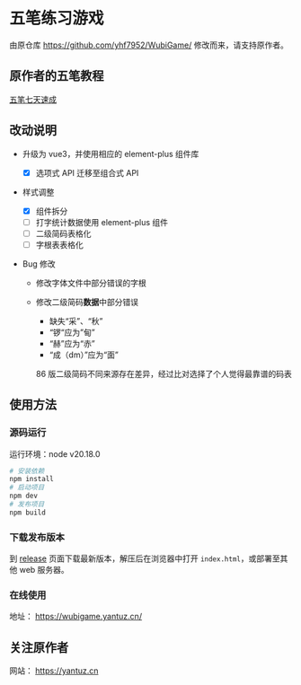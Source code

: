 # 五笔练习游戏

由原仓库 https://github.com/yhf7952/WubiGame/ 修改而来，请支持原作者。

## 原作者的五笔教程

[五笔七天速成](https://wubi.yantuz.cn/)

## 改动说明

- 升级为 vue3，并使用相应的 element-plus 组件库

  - [x] 选项式 API 迁移至组合式 API

- 样式调整

  - [x] 组件拆分
  - [ ] 打字统计数据使用 element-plus 组件
  - [ ] 二级简码表格化
  - [ ] 字根表表格化

- Bug 修改

  - 修改字体文件中部分错误的字根
  - 修改二级简码**数据**中部分错误

    - 缺失“采”、“秋”
    - “锣“应为”甸”
    - “赫”应为“赤”
    - “成（dm）”应为“面”

    86 版二级简码不同来源存在差异，经过比对选择了个人觉得最靠谱的码表

## 使用方法

### 源码运行

运行环境：node v20.18.0

```sh
# 安装依赖
npm install
# 启动项目
npm dev
# 发布项目
npm build
```

### 下载发布版本

到 [release](https://github.com/yhf7952/WubiGame/releases) 页面下载最新版本，解压后在浏览器中打开 `index.html`，或部署至其他 web 服务器。

### 在线使用

地址： https://wubigame.yantuz.cn/

## 关注原作者

网站： https://yantuz.cn
